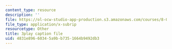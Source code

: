 ```yaml
---
content_type: resource
description: ''
file: https://ol-ocw-studio-app-production.s3.amazonaws.com/courses/8-03sc-physics-iii-vibrations-and-waves-fall-2016/4831e89660345a9bb7351664b9492db3_Ahv7Akj2xs4.srt
file_type: application/x-subrip
resourcetype: Other
title: 3play caption file
uid: 4831e896-6034-5a9b-b735-1664b9492db3
---
```

